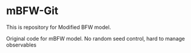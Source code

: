 # mBFW-Git
This is repository for Modified BFW model.

Original code for mBFW model. No random seed control, hard to manage observables

